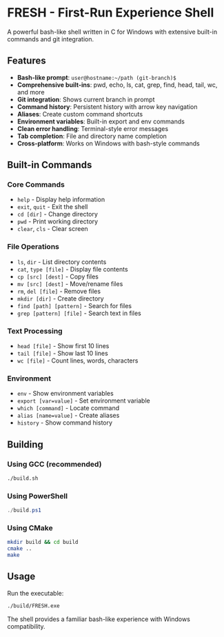 # FRESH - First-Run Experience Shell

A powerful bash-like shell written in C for Windows with extensive built-in commands and git integration.

## Features

- **Bash-like prompt**: `user@hostname:~/path (git-branch)$ `
- **Comprehensive built-ins**: pwd, echo, ls, cat, grep, find, head, tail, wc, and more
- **Git integration**: Shows current branch in prompt
- **Command history**: Persistent history with arrow key navigation
- **Aliases**: Create custom command shortcuts
- **Environment variables**: Built-in export and env commands
- **Clean error handling**: Terminal-style error messages
- **Tab completion**: File and directory name completion
- **Cross-platform**: Works on Windows with bash-style commands

## Built-in Commands

### Core Commands
- `help` - Display help information
- `exit`, `quit` - Exit the shell
- `cd [dir]` - Change directory
- `pwd` - Print working directory
- `clear`, `cls` - Clear screen

### File Operations
- `ls`, `dir` - List directory contents
- `cat`, `type [file]` - Display file contents
- `cp [src] [dest]` - Copy files
- `mv [src] [dest]` - Move/rename files
- `rm`, `del [file]` - Remove files
- `mkdir [dir]` - Create directory
- `find [path] [pattern]` - Search for files
- `grep [pattern] [file]` - Search text in files

### Text Processing
- `head [file]` - Show first 10 lines
- `tail [file]` - Show last 10 lines
- `wc [file]` - Count lines, words, characters

### Environment
- `env` - Show environment variables
- `export [var=value]` - Set environment variable
- `which [command]` - Locate command
- `alias [name=value]` - Create aliases
- `history` - Show command history

## Building

### Using GCC (recommended)
```bash
./build.sh
```

### Using PowerShell
```powershell
./build.ps1
```

### Using CMake
```bash
mkdir build && cd build
cmake ..
make
```

## Usage

Run the executable:
```bash
./build/FRESH.exe
```

The shell provides a familiar bash-like experience with Windows compatibility.

